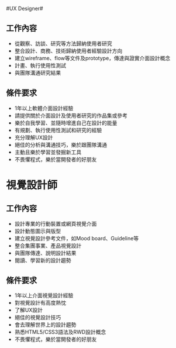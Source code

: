 #UX Designer#
## 工作內容 ##
- 從觀察、訪談、研究等方法歸納使用者研究
- 整合設計、商務、技術歸納使用者經驗設計方向
- 建立wireframe、flow等文件及prototype，傳達與證實介面設計概念
- 計畫、執行使用性測試
- 與團隊溝通研究結果

## 條件要求 ##
- 1年以上軟體介面設計經驗
- 請提供關於介面設計及使用者研究的作品集或參考
- 樂於自我學習、並隨時增進自己在設計的能量
- 有規劃、執行使用性測試和研究的經驗
- 充分理解UX設計
- 絕佳的分析與溝通技巧，樂於跟團隊溝通
- 主動且樂於學習並發掘新工具
- 不畏懼程式，樂於當開發者的好朋友

# 視覺設計師 #
## 工作內容 ##
- 設計專業的行動裝置或網頁視覺介面
- 設計動態圖示與版型
- 建立視覺設計參考文件，如Mood board、Guideline等
- 整合集團事業、產品視覺設計
- 與團隊傳達、說明設計結果
- 閱讀、學習新的設計趨勢

## 條件要求 ##
- 1年以上介面視覺設計經驗
- 對視覺設計有高度熱忱
- 了解UX設計
- 絕佳的視覺設計技巧
- 會去理解世界上的設計趨勢
- 熟悉HTML5/CSS3語法及RWD設計概念
- 不畏懼程式，樂於當開發者的好朋友
